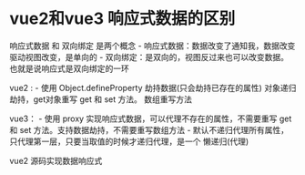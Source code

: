 
# vue2和vue3 响应式数据的区别

  响应式数据 和 双向绑定 是两个概念
    - 响应式数据：数据改变了通知我，数据改变驱动视图改变，是单向的
    - 双向绑定：是双向的，视图反过来也可以改变数据。也就是说响应式是双向绑定的一环

  vue2 :
    - 使用 Object.defineProperty 劫持数据(只会劫持已存在的属性)
      对象递归劫持，get对象重写 get 和 set 方法。
      数组重写方法   

  vue3：
    - 使用 proxy 实现响应式数据，可以代理不存在的属性，不需要重写 get 和 set
      方法。支持数据劫持，不需要重写数组方法
    - 默认不递归代理所有属性，只代理第一层，只要当取值的时候才递归代理，是一个
      懒递归(代理)  
  
  vue2 源码实现数据响应式
  
   